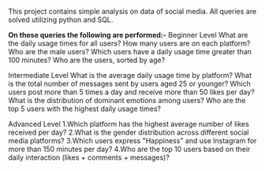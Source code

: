 This project contains simple analysis on data of social media.
All queries are solved utilizing python and SQL.

**On these queries the following are performed:-**
Beginner Level
What are the daily usage times for all users?
How many users are on each platform?
Who are the male users?
Which users have a daily usage time greater than 100 minutes?
Who are the users, sorted by age?

Intermediate Level
What is the average daily usage time by platform?
What is the total number of messages sent by users aged 25 or younger?
Which users post more than 5 times a day and receive more than 50 likes per day?
What is the distribution of dominant emotions among users?
Who are the top 5 users with the highest daily usage times?

Advanced Level
1.Which platform has the highest average number of likes received per day?
2.What is the gender distribution across different social media platforms?
3.Which users express "Happiness" and use Instagram for more than 150 minutes per day?
4.Who are the top 10 users based on their daily interaction (likes + comments + messages)?

